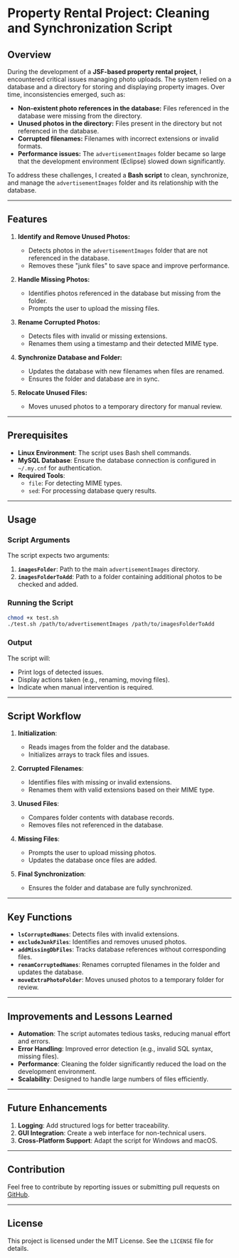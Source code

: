 # Property Rental Project: Cleaning and Synchronization Script

## Overview
During the development of a **JSF-based property rental project**, I encountered critical issues managing photo uploads. The system relied on a database and a directory for storing and displaying property images. Over time, inconsistencies emerged, such as:

- **Non-existent photo references in the database:** Files referenced in the database were missing from the directory.
- **Unused photos in the directory:** Files present in the directory but not referenced in the database.
- **Corrupted filenames:** Filenames with incorrect extensions or invalid formats.
- **Performance issues:** The `advertisementImages` folder became so large that the development environment (Eclipse) slowed down significantly.

To address these challenges, I created a **Bash script** to clean, synchronize, and manage the `advertisementImages` folder and its relationship with the database.

---

## Features
1. **Identify and Remove Unused Photos:**
   - Detects photos in the `advertisementImages` folder that are not referenced in the database.
   - Removes these "junk files" to save space and improve performance.

2. **Handle Missing Photos:**
   - Identifies photos referenced in the database but missing from the folder.
   - Prompts the user to upload the missing files.

3. **Rename Corrupted Photos:**
   - Detects files with invalid or missing extensions.
   - Renames them using a timestamp and their detected MIME type.

4. **Synchronize Database and Folder:**
   - Updates the database with new filenames when files are renamed.
   - Ensures the folder and database are in sync.

5. **Relocate Unused Files:**
   - Moves unused photos to a temporary directory for manual review.

---

## Prerequisites
- **Linux Environment**: The script uses Bash shell commands.
- **MySQL Database**: Ensure the database connection is configured in `~/.my.cnf` for authentication.
- **Required Tools**:
  - `file`: For detecting MIME types.
  - `sed`: For processing database query results.

---

## Usage
### Script Arguments
The script expects two arguments:
1. **`imagesFolder`**: Path to the main `advertisementImages` directory.
2. **`imagesFolderToAdd`**: Path to a folder containing additional photos to be checked and added.

### Running the Script
```bash
chmod +x test.sh
./test.sh /path/to/advertisementImages /path/to/imagesFolderToAdd
```

### Output
The script will:
- Print logs of detected issues.
- Display actions taken (e.g., renaming, moving files).
- Indicate when manual intervention is required.

---

## Script Workflow
1. **Initialization**:
   - Reads images from the folder and the database.
   - Initializes arrays to track files and issues.

2. **Corrupted Filenames**:
   - Identifies files with missing or invalid extensions.
   - Renames them with valid extensions based on their MIME type.

3. **Unused Files**:
   - Compares folder contents with database records.
   - Removes files not referenced in the database.

4. **Missing Files**:
   - Prompts the user to upload missing photos.
   - Updates the database once files are added.

5. **Final Synchronization**:
   - Ensures the folder and database are fully synchronized.

---

## Key Functions
- **`lsCorruptedNames`**: Detects files with invalid extensions.
- **`excludeJunkFiles`**: Identifies and removes unused photos.
- **`addMissingDbFiles`**: Tracks database references without corresponding files.
- **`renamCorruptedNames`**: Renames corrupted filenames in the folder and updates the database.
- **`moveExtraPhotoFolder`**: Moves unused photos to a temporary folder for review.

---

## Improvements and Lessons Learned
- **Automation**: The script automates tedious tasks, reducing manual effort and errors.
- **Error Handling**: Improved error detection (e.g., invalid SQL syntax, missing files).
- **Performance**: Cleaning the folder significantly reduced the load on the development environment.
- **Scalability**: Designed to handle large numbers of files efficiently.

---

## Future Enhancements
1. **Logging**: Add structured logs for better traceability.
2. **GUI Integration**: Create a web interface for non-technical users.
3. **Cross-Platform Support**: Adapt the script for Windows and macOS.

---

## Contribution
Feel free to contribute by reporting issues or submitting pull requests on [GitHub](#).

---

## License
This project is licensed under the MIT License. See the `LICENSE` file for details.


